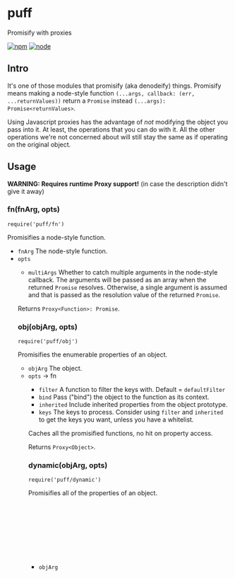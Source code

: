 # puff

Promisify with proxies

[![npm](https://img.shields.io/npm/v/puff.svg?style=flat-square)](https://www.npmjs.com/package/puff)
[![node](https://img.shields.io/node/v/puff.svg?style=flat-square)](https://nodejs.org/en/download/)

## Intro

It's one of those modules that promisify (aka denodeify) things. Promisify means making a node-style function `(...args, callback: (err, ...returnValues))` return a `Promise` instead `(...args): Promise<returnValues>`.

Using Javascript proxies has the advantage of _not_ modifying the object you pass into it. At least, the operations that you can do with it. All the other operations we're not concerned about will still stay the same as if operating on the original object.

## Usage

**WARNING: Requires runtime Proxy support!** (in case the description didn't give it away)

### fn(fnArg, opts)

`require('puff/fn')`

Promisifies a node-style function.

* `fnArg` <Function> The node-style function.
* `opts` <Object>
  * `multiArgs` <Boolean> Whether to catch multiple arguments in the node-style callback. The arguments will be passed as an array when the returned `Promise` resolves. Otherwise, a single argument is assumed and that is passed as the resolution value of the returned `Promise`.

Returns `Proxy<Function>: Promise`.

### obj(objArg, opts)

`require('puff/obj')`

Promisifies the enumerable properties of an object.

* `objArg` <Object> The object.
* `opts` <Object> → fn
  * `filter` <Function> A function to filter the keys with. Default = `defaultFilter`
  * `bind` <Boolean> Pass ("bind") the object to the function as its context.
  * `inherited` <Boolean> Include inherited properties from the object prototype.
  * `keys` <Array> The keys to process. Consider using `filter` and `inherited` to get the keys you want, unless you have a whitelist.

Caches all the promisified functions, no hit on property access.

Returns `Proxy<Object>`.

### dynamic(objArg, opts)

`require('puff/dynamic')`

Promisifies all of the properties of an object.

* `objArg` <Object> The object.
* `opts` <Object> → fn
  * `filter` <Function> A function to filter which keys should be promisified when called. Default = `defaultFilter`
  * `bind` <Boolean> Pass ("bind") the object to the function as its context.

Simplified proxy creation but takes a small hit on property access.

Functions defined on `Object.prototype` as well as some reserved words such as `constructor` and `prototype` are always excluded.

Returns `Proxy<Object>`.

### class(constructorFn, opts)

`require('puff/class')`

Promisifies the properties of an instance of a class after the instance is created, given the class.

* `constructorFn` <Function> The class (constructor function).
* `opts` <Object> → dynamic
  * `bind` has no effect here, so it won't be passed on.

Returns `Proxy<Function>`.

#### Why use dynamic instead of obj?

This is to support Javascript's multiple inheritance model. Using obj is fine if we will be able to know for sure what keys are defined on an object. It's definitely possible if we enumerate all the keys on the object's prototype chain. But if an object inherits from multiple prototypes, there's no way we can find that out. (If there is, please do let me know.)

### auto(objArg, opts)

`require('puff')` **(main module)**

Runs the object through `obj` and possibly `fn` if it's a function.

* `objArg` <Object> | <Function>
* `opts` <Object> → obj, → fn

### defaultFilter(key)

(Internal) The default filter. It filters out strings ending with "Sync".

### Chaining modules together

It is recommended that you know the type of the thing you want to promisify.

For plain objects, you can just use `obj`.
```javascript
x = require('puff/obj')(x)
```

For hybrid function / function containers, you can use `auto`.
```javascript
x = require('puff')(x)
```

But you can also chain calls to `fn` and `obj` to achieve the same result:
```javascript
x = require('puff/fn')(require('puff/obj')(x))
```

The point is that you can mix and match the modules provided to match your needs.

### Notes

`→` means "also passed to (the right side)"

## Special thanks

* Portions of code are derived from `pify`.
* Thanks to the npm team for support with this package!

## License

MIT
